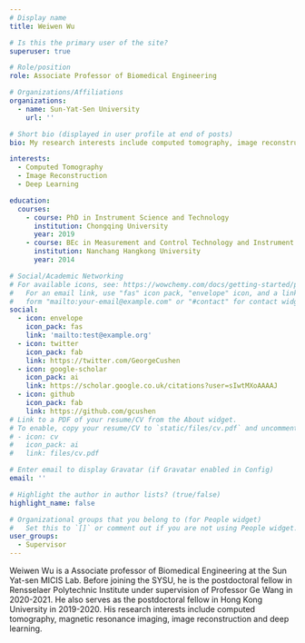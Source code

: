 ```yaml
---
# Display name
title: Weiwen Wu

# Is this the primary user of the site?
superuser: true

# Role/position
role: Associate Professor of Biomedical Engineering

# Organizations/Affiliations
organizations:
  - name: Sun-Yat-Sen University
    url: ''

# Short bio (displayed in user profile at end of posts)
bio: My research interests include computed tomography, image reconstruction and deep learning.

interests:
  - Computed Tomography
  - Image Reconstruction
  - Deep Learning

education:
  courses:
    - course: PhD in Instrument Science and Technology
      institution: Chongqing University
      year: 2019
    - course: BEc in Measurement and Control Technology and Instrument
      institution: Nanchang Hangkong University
      year: 2014

# Social/Academic Networking
# For available icons, see: https://wowchemy.com/docs/getting-started/page-builder/#icons
#   For an email link, use "fas" icon pack, "envelope" icon, and a link in the
#   form "mailto:your-email@example.com" or "#contact" for contact widget.
social:
  - icon: envelope
    icon_pack: fas
    link: 'mailto:test@example.org'
  - icon: twitter
    icon_pack: fab
    link: https://twitter.com/GeorgeCushen
  - icon: google-scholar
    icon_pack: ai
    link: https://scholar.google.co.uk/citations?user=sIwtMXoAAAAJ
  - icon: github
    icon_pack: fab
    link: https://github.com/gcushen
# Link to a PDF of your resume/CV from the About widget.
# To enable, copy your resume/CV to `static/files/cv.pdf` and uncomment the lines below.
# - icon: cv
#   icon_pack: ai
#   link: files/cv.pdf

# Enter email to display Gravatar (if Gravatar enabled in Config)
email: ''

# Highlight the author in author lists? (true/false)
highlight_name: false

# Organizational groups that you belong to (for People widget)
#   Set this to `[]` or comment out if you are not using People widget.
user_groups:
  - Supervisor
---
```


Weiwen Wu is a Associate professor of Biomedical Engineering at the Sun Yat-sen MICIS Lab. Before joining the SYSU, he is the postdoctoral fellow in Rensselaer Polytechnic Institute under supervision of Professor Ge Wang in 2020-2021. He also serves as the postdoctoral fellow in Hong Kong University in 2019-2020. His research interests include computed tomography, magnetic resonance imaging, image reconstruction and deep learning.

